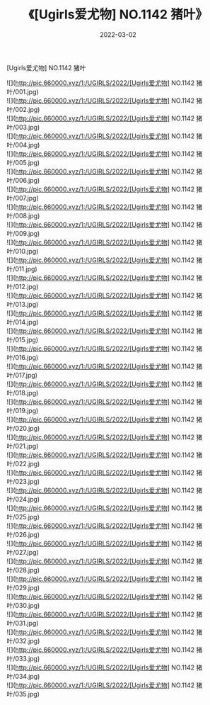﻿---
layout: post
title:  《[Ugirls爱尤物] NO.1142 猪叶》
date:   2022-03-02
img: http://pic.660000.xyz/1:/UGIRLS/2022/[Ugirls爱尤物] NO.1142 猪叶/000.jpg
categories: [美女, 清纯, 唯美]
---

[Ugirls爱尤物] NO.1142 猪叶

 ![](http://pic.660000.xyz/1:/UGIRLS/2022/[Ugirls爱尤物] NO.1142 猪叶/001.jpg) <br>![](http://pic.660000.xyz/1:/UGIRLS/2022/[Ugirls爱尤物] NO.1142 猪叶/002.jpg) <br>![](http://pic.660000.xyz/1:/UGIRLS/2022/[Ugirls爱尤物] NO.1142 猪叶/003.jpg) <br>![](http://pic.660000.xyz/1:/UGIRLS/2022/[Ugirls爱尤物] NO.1142 猪叶/004.jpg) <br>![](http://pic.660000.xyz/1:/UGIRLS/2022/[Ugirls爱尤物] NO.1142 猪叶/005.jpg) <br>![](http://pic.660000.xyz/1:/UGIRLS/2022/[Ugirls爱尤物] NO.1142 猪叶/006.jpg) <br>![](http://pic.660000.xyz/1:/UGIRLS/2022/[Ugirls爱尤物] NO.1142 猪叶/007.jpg) <br>![](http://pic.660000.xyz/1:/UGIRLS/2022/[Ugirls爱尤物] NO.1142 猪叶/008.jpg) <br>![](http://pic.660000.xyz/1:/UGIRLS/2022/[Ugirls爱尤物] NO.1142 猪叶/009.jpg) <br>![](http://pic.660000.xyz/1:/UGIRLS/2022/[Ugirls爱尤物] NO.1142 猪叶/010.jpg) <br>![](http://pic.660000.xyz/1:/UGIRLS/2022/[Ugirls爱尤物] NO.1142 猪叶/011.jpg) <br>![](http://pic.660000.xyz/1:/UGIRLS/2022/[Ugirls爱尤物] NO.1142 猪叶/012.jpg) <br>![](http://pic.660000.xyz/1:/UGIRLS/2022/[Ugirls爱尤物] NO.1142 猪叶/013.jpg) <br>![](http://pic.660000.xyz/1:/UGIRLS/2022/[Ugirls爱尤物] NO.1142 猪叶/014.jpg) <br>![](http://pic.660000.xyz/1:/UGIRLS/2022/[Ugirls爱尤物] NO.1142 猪叶/015.jpg) <br>![](http://pic.660000.xyz/1:/UGIRLS/2022/[Ugirls爱尤物] NO.1142 猪叶/016.jpg) <br>![](http://pic.660000.xyz/1:/UGIRLS/2022/[Ugirls爱尤物] NO.1142 猪叶/017.jpg) <br>![](http://pic.660000.xyz/1:/UGIRLS/2022/[Ugirls爱尤物] NO.1142 猪叶/018.jpg) <br>![](http://pic.660000.xyz/1:/UGIRLS/2022/[Ugirls爱尤物] NO.1142 猪叶/019.jpg) <br>![](http://pic.660000.xyz/1:/UGIRLS/2022/[Ugirls爱尤物] NO.1142 猪叶/020.jpg) <br>![](http://pic.660000.xyz/1:/UGIRLS/2022/[Ugirls爱尤物] NO.1142 猪叶/021.jpg) <br>![](http://pic.660000.xyz/1:/UGIRLS/2022/[Ugirls爱尤物] NO.1142 猪叶/022.jpg) <br>![](http://pic.660000.xyz/1:/UGIRLS/2022/[Ugirls爱尤物] NO.1142 猪叶/023.jpg) <br>![](http://pic.660000.xyz/1:/UGIRLS/2022/[Ugirls爱尤物] NO.1142 猪叶/024.jpg) <br>![](http://pic.660000.xyz/1:/UGIRLS/2022/[Ugirls爱尤物] NO.1142 猪叶/025.jpg) <br>![](http://pic.660000.xyz/1:/UGIRLS/2022/[Ugirls爱尤物] NO.1142 猪叶/026.jpg) <br>![](http://pic.660000.xyz/1:/UGIRLS/2022/[Ugirls爱尤物] NO.1142 猪叶/027.jpg) <br>![](http://pic.660000.xyz/1:/UGIRLS/2022/[Ugirls爱尤物] NO.1142 猪叶/028.jpg) <br>![](http://pic.660000.xyz/1:/UGIRLS/2022/[Ugirls爱尤物] NO.1142 猪叶/029.jpg) <br>![](http://pic.660000.xyz/1:/UGIRLS/2022/[Ugirls爱尤物] NO.1142 猪叶/030.jpg) <br>![](http://pic.660000.xyz/1:/UGIRLS/2022/[Ugirls爱尤物] NO.1142 猪叶/031.jpg) <br>![](http://pic.660000.xyz/1:/UGIRLS/2022/[Ugirls爱尤物] NO.1142 猪叶/032.jpg) <br>![](http://pic.660000.xyz/1:/UGIRLS/2022/[Ugirls爱尤物] NO.1142 猪叶/033.jpg) <br>![](http://pic.660000.xyz/1:/UGIRLS/2022/[Ugirls爱尤物] NO.1142 猪叶/034.jpg) <br>![](http://pic.660000.xyz/1:/UGIRLS/2022/[Ugirls爱尤物] NO.1142 猪叶/035.jpg) <br>